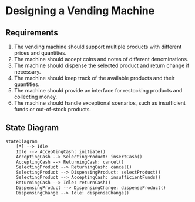 # Designing a Vending Machine
## Requirements
1. The vending machine should support multiple products with different prices and quantities.
2. The machine should accept coins and notes of different denominations.
3. The machine should dispense the selected product and return change if necessary.
4. The machine should keep track of the available products and their quantities.
5. The machine should provide an interface for restocking products and collecting money.
6. The machine should handle exceptional scenarios, such as insufficient funds or out-of-stock products.

## State Diagram
```mermaid
stateDiagram
    [*] --> Idle
    Idle --> AcceptingCash: initiate()
    AcceptingCash --> SelectingProduct: insertCash()
    AcceptingCash --> ReturningCash: cancel()
    SelectingProduct --> ReturningCash: cancel()
    SelectingProduct --> DispensingProduct: selectProduct()
    SelectingProduct --> AcceptingCash: insufficientFunds()
    ReturningCash --> Idle: returnCash()
    DispensingProduct --> DispensingChange: dispenseProduct()
    DispensingChange --> Idle: dispenseChange()
```